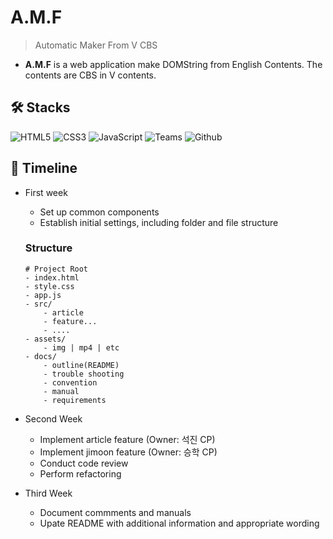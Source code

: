 # A.M.F

> Automatic Maker From V CBS

- **A.M.F** is a web application make DOMString from English Contents. The contents are CBS in V contents.

## 🛠️ Stacks

![HTML5](https://img.shields.io/badge/html5-E34F26?style=for-the-badge&logo=html5&logoColor=FFFFFF)
![CSS3](https://img.shields.io/badge/css3-1572B6?style=for-the-badge&logo=css3&logoColor=FFFFFF)
![JavaScript](https://img.shields.io/badge/javascript-F7DF1E?style=for-the-badge&logo=javascript&logoColor=FFFFFF)
![Teams](https://img.shields.io/badge/microsoftteams-6264A7?style=for-the-badge&logo=microsoftteams&logoColor=FFFFFF)
![Github](https://img.shields.io/badge/github-181717?style=for-the-badge&logo=github&logoColor=FFFFFF)

## 📆 Timeline

-   First week

    -   Set up common components
    -   Establish initial settings, including folder and file structure

    ### Structure

    ```
    # Project Root
    - index.html
    - style.css
    - app.js
    - src/
        - article
        - feature...
        - ....
    - assets/
        - img | mp4 | etc
    - docs/
        - outline(README)
        - trouble shooting
        - convention
        - manual
        - requirements
    ```

-   Second Week

    -   Implement article feature (Owner: 석진 CP)
    -   Implement jimoon feature (Owner: 승학 CP)
    -   Conduct code review
    -   Perform refactoring

-   Third Week
    -   Document commments and manuals
    -   Upate README with additional information and appropriate wording
